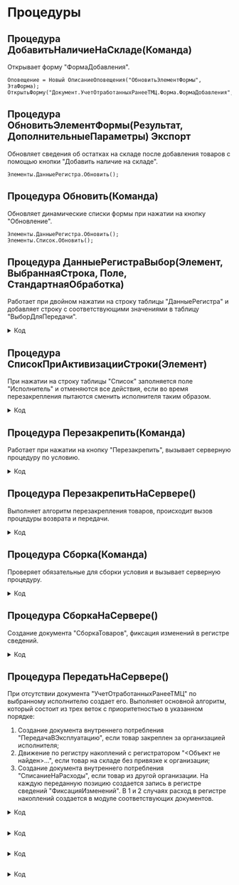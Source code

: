 # Процедуры

## Процедура ДобавитьНаличиеНаСкладе(Команда)
Открывает форму "ФормаДобавления".

```
Оповещение = Новый ОписаниеОповещения("ОбновитьЭлементФормы", ЭтаФорма);
ОткрытьФорму("Документ.УчетОтработанныхРанееТМЦ.Форма.ФормаДобавления",,,,,,Оповещение,РежимОткрытияОкнаФормы.Независимый);
```

## Процедура ОбновитьЭлементФормы(Результат, ДополнительныеПараметры) Экспорт
Обновляет сведения об остатках на складе после добавления товаров с помощью кнопки "Добавить наличие на складе". 

```
Элементы.ДанныеРегистра.Обновить();
```

## Процедура Обновить(Команда)
Обновляет динамические списки формы при нажатии на кнопку "Обновление".

```
Элементы.ДанныеРегистра.Обновить();
Элементы.Список.Обновить();
```

## Процедура ДанныеРегистраВыбор(Элемент, ВыбраннаяСтрока, Поле, СтандартнаяОбработка)
Работает при двойном нажатии на строку таблицы "ДанныеРегистра" и добавляет строку с соответствующими значениями в таблицу "ВыборДляПередачи".

<details>
<summary> Код </summary>
    
    Если Элементы.ДанныеРегистра.ТолькоПросмотр = Ложь Тогда
        Если ЗначениеЗаполнено(Элементы.ДанныеРегистра.ТекущиеДанные.СерийныйНомер) 
            И ЭтотОбъект.ВыборДляПередачи.НайтиСтроки(Новый Структура("СерийныйНомер", Элементы.ДанныеРегистра.ТекущиеДанные.СерийныйНомер)).Количество() > 0 Тогда
            Сообщение = Новый СообщениеПользователю;
            Сообщение.Текст = "Номенклатура с таким серийным номером уже выбрана";
            Сообщение.Сообщить();
        Иначе 	
            Передача = ВыборДляПередачи.Добавить(); 
            Передача.Номенклатура = Элементы.ДанныеРегистра.ТекущиеДанные.НаименованиеТовара;
            Передача.Количество = 1;
            Передача.Организация = Элементы.ДанныеРегистра.ТекущиеДанные.Организация;
            Если ЗначениеЗаполнено(Элементы.ДанныеРегистра.ТекущиеДанные.СерийныйНомер) Тогда
                Передача.СерийныйНомер = Элементы.ДанныеРегистра.ТекущиеДанные.СерийныйНомер;
                Передача.РучнойВвод = Ложь;
            Иначе
                Передача.РучнойВвод = Истина;
            КонецЕсли;
            Элементы.Товары.ТолькоПросмотр = Истина;
        КонецЕсли;
    КонецЕсли;	
</details>

## Процедура СписокПриАктивизацииСтроки(Элемент)
При нажатии на строку таблицы "Список" заполняется поле "Исполнитель" и отменяются все действия, если во время перезакрепления пытаются сменить исполнителя таким образом.

<details>
<summary> Код </summary>
	
	Если Элементы.Список.ВыделенныеСтроки.Количество() > 0 Тогда
		Если Элементы.ДанныеРегистра.ТолькоПросмотр = Ложь Тогда
			Исполнитель = Элементы.Список.ТекущиеДанные.ФИО;    
		ИначеЕсли Элементы.Товары.ТекущаяСтрока = Неопределено 
			ИЛИ ЗначениеЗаполнено(ВыборДляПередачи[0].СерийныйНомер) 
			И НЕ Элементы.Список.ТекущиеДанные.Товары.НайтиСтроки(Новый Структура("Номенклатура, СерийныйНомер",
			ВыборДляПередачи[0].Номенклатура, ВыборДляПередачи[0].СерийныйНомер)).Количество() > 0 Тогда
			
			ВыборДляПередачи.Очистить();
			Элементы.ДанныеРегистра.ТолькоПросмотр = Ложь;
			Сообщить("Выбирать позиции для перезакрепления можно только по одному сотруднику!");
		КонецЕсли;
	КонецЕсли;

</details>

## Процедура Перезакрепить(Команда)
Работает при нажатии на кнопку "Перезакрепить", вызывает серверную процедуру по условию.

<details>
<summary> Код </summary>
	
	Если Элементы.ДанныеРегистра.ТолькоПросмотр = Ложь ИЛИ ВыборДляПередачи.Количество() = 0 Тогда
		Сообщить("Товары выбраны некорректно!");
	ИначеЕсли НЕ Элементы.Список.ТекущиеДанные.ФИО = Исполнитель И ЗначениеЗаполнено(Исполнитель) Тогда
		ПерезакрепитьНаСервере();	
	Иначе
		Сообщить("Для перезакрепления выберите другого исполнителя!");
	КонецЕсли;
</details>

## Процедура ПерезакрепитьНаСервере()
Выполняет алгоритм перезакрепления товаров, происходит вызов процедуры возврата и передачи.

<details>
<summary> Код </summary>
	
	ТЗСтрок = ВыборДляПередачи.Выгрузить();
	Индекс = 0;
	Пока Индекс <> ТЗСтрок.Количество() Цикл
		Строчка = ТЗСтрок[Индекс];
		ОИТС_УчетТМЦ.ВозвратНаСклад(Элементы.Список.ТекущаяСтрока, ТЗСтрок, Строчка);
	КонецЦикла;
	ДокУчетТМЦ = Элементы.Список.ТекущаяСтрока.ПолучитьОбъект();
	Для Каждого Выбор Из ВыборДляПередачи Цикл
		НайденныеСтроки = ДокУчетТМЦ.Товары.НайтиСтроки(Новый Структура("Номенклатура, СерийныйНомер, ВариантВнесения", 
																		   Выбор.Номенклатура, Выбор.СерийныйНомер, Выбор.ВариантВнесения));
		ДокУчетТМЦ.Товары.Удалить(НайденныеСтроки[0]);
	КонецЦикла;
	ДокУчетТМЦ.Записать();
	ПередатьНаСервере();
	Сообщить("Выбранные позиции успешно перезакреплены!");	
</details>

## Процедура Сборка(Команда)
Проверяет обязательные для сборки условия и вызывает серверную процедуру.

<details>
<summary> Код </summary>
	
	Если Элементы.ДанныеРегистра.ТолькоПросмотр = Истина ИЛИ ВыборДляПередачи.Количество() = 0 Тогда
		Сообщить("Товары выбраны некорректно!");
		Возврат;
	КонецЕсли;
	Если Элементы.НоменклатураСборки.Видимость = Ложь Тогда
		Элементы.НоменклатураСборки.Видимость = Истина;
	ИначеЕсли Элементы.НоменклатураСборки.Видимость = Истина И ЗначениеЗаполнено(Элементы.НоменклатураСборки.ТекстРедактирования) Тогда
		СборкаНаСервере();	
	Иначе 
		Сообщение = Новый СообщениеПользователю;
		Сообщение.Текст = "Необходимо выбрать номенклатуру!";
		Сообщение.Поле = "НоменклатураСборки";
		Сообщение.Сообщить();	
	КонецЕсли;
</details>

## Процедура СборкаНаСервере()
Создание документа "СборкаТоваров", фиксация изменений в регистре сведений.

<details>
<summary> Код </summary>
	
	ПроверкаОрганизации = ВыборДляПередачи.Выгрузить();
	ПроверкаСерийногоНомера = ВыборДляПередачи.Выгрузить(); 
	ПроверкаОрганизации.Свернуть("Организация, СерийныйНомер");
	ПроверкаСерийногоНомера.Свернуть("СерийныйНомер");
	Если ПроверкаОрганизации.Количество() = 1 И ЗначениеЗаполнено(ПроверкаОрганизации[0].Организация) Тогда
		ИндексСтроки = 0;
		Док = Документы.УчетОтработанныхРанееТМЦ.СоздатьДокумент();
		СсылкаНового = Документы.УчетОтработанныхРанееТМЦ.ПолучитьСсылку();
		Док.УстановитьСсылкуНового(СсылкаНового);
		СборкаТоваров = Документы.СборкаТоваров.СоздатьДокумент();
		СсылкаНового = Документы.СборкаТоваров.ПолучитьСсылку();
		СборкаТоваров.УстановитьСсылкуНового(СсылкаНового);
		СборкаТоваров.Дата = ТекущаяДата();
		СборкаТоваров.ХозяйственнаяОперация = Перечисления.ХозяйственныеОперации.СборкаТоваров;
		СборкаТоваров.Склад = Справочники.Склады.НайтиПоНаименованию("Отдел ИТС (администрирование)");
		СборкаТоваров.Организация = ВыборДляПередачи[0].Организация;
		СборкаТоваров.Номенклатура = НоменклатураСборки;
		СборкаТоваров.КоличествоУпаковок = 1;
		СборкаТоваров.Количество = 1;
		СборкаТоваров.ВариантПриемкиТоваров = Перечисления.ВариантыПриемкиТоваров.РазделенаТолькоПоНакладным;
		СборкаТоваров.Статус = Перечисления.СтатусыСборокТоваров.СобраноРазобрано;
		Для Каждого Товар Из ВыборДляПередачи Цикл	
			ЗапросОстатков = ЗапроситьОстатки(Товар.Номенклатура, Товар.Организация);
			ИндексСтроки = ИндексСтроки + 1; 
			Если ЗапросОстатков.Количество() >= Товар.Количество Тогда
				НоваяСтрока = СборкаТоваров.Товары.Добавить();
				ЗаполнитьЗначенияСвойств(НоваяСтрока, Товар);
				НоваяСтрока.КоличествоУпаковок = Товар.Количество;
				ОИТС_УчетТМЦ.ЗаписьВРегистрСведений(Док.ПолучитьСсылкуНового(), 
				Новый Структура("Номенклатура, СерийныйНомер, Количество", Товар.Номенклатура, 
				Товар.СерийныйНомер, Товар.Количество), "ИспользовалиДляСборки", СборкаТоваров.ПолучитьСсылкуНового(), ИндексСтроки);
			Иначе 
				Сообщить(Строка(Товар.Номенклатура) + "нет на складе в указанном количестве");
				Возврат;
			КонецЕсли;
		КонецЦикла;
		СборкаТоваров.Записать(РежимЗаписиДокумента.Проведение);
		ВыборДляПередачи.Очистить();
		Элементы.ДанныеРегистра.Обновить();
		Элементы.НоменклатураСборки.Видимость = Ложь;
		Элементы.Товары.ТолькоПросмотр = Ложь;
		Сообщить("Указанная номенклатура успешно собрана!");
	ИначеЕсли  ПроверкаСерийногоНомера.Количество() > 1 Тогда 
		Сообщить("Для комплектующих не указывается серийный номер!")
	ИначеЕсли Не ЗначениеЗаполнено(ПроверкаОрганизации[0].Организация) Тогда
		Сообщить("Выберите позиции с заполненным полем ""Организация""!");
	Иначе	
		Сообщить("Необходимо выбирать позиции из одной организации!");
	КонецЕсли;		
</details>

## Процедура ПередатьНаСервере()
При отсутствии документа "УчетОтработанныхРанееТМЦ" по выбранному исполнителю создает его. Выполняет основной алгоритм, который состоит из трех веток с приоритетностью в указанном порядке:
1. Создание документа внутреннего потребления "ПередачаВЭксплуатацию", если товар закреплен за организацией исполнителя;
2. Движение по регистру накоплений с регистратором "<Объект не найден>...", если товар на складе без привязке к организации;
3. Создание документа внутреннего потребления "СписаниеНаРасходы", если товар из другой организации.
На каждую переданную позицию создается запись в регистре сведений "ФиксацияИзменений". В 1 и 2 случаях расход в регистре накоплений создается в модуле соответствующих документов.

<details>
<summary> Код </summary>
	
	//Условия на корректность работы с формой
	Для Каждого Товар Из ВыборДляПередачи Цикл
		Если НЕ ЗначениеЗаполнено(Товар.СерийныйНомер) Тогда
			Сообщить("Поле ""Серийный номер"" не заполнено!");     
			Возврат;
		КонецЕсли;
		ПроверкаПоСерийномуНомеру = ЗапроситьОстатки(Товар.Номенклатура, Справочники.Организации.ПустаяСсылка(), Товар.СерийныйНомер, 3);
		Если ПроверкаПоСерийномуНомеру.Количество() > 0 Тогда
			Товар.РучнойВвод = Ложь;
		КонецЕсли;
		ЗапросОстатков = ЗапроситьОстатки(Товар.Номенклатура, Справочники.Организации.ПустаяСсылка(), ?(Товар.РучнойВвод = Ложь, Товар.СерийныйНомер, ""), 1); 
		ОстатокНоменклатуры = ?(ЗапросОстатков.Количество() > 0, 
								ЗапросОстатков[0].КоличествоОстаток - ВыборДляПередачи.НайтиСтроки(Новый Структура("Номенклатура, СерийныйНомер", Товар.Номенклатура, ?(Товар.РучнойВвод = Ложь, Товар.СерийныйНомер, ""))).Количество(), 
								0 - ВыборДляПередачи.НайтиСтроки(Новый Структура("Номенклатура, СерийныйНомер", Товар.Номенклатура, ?(Товар.РучнойВвод = Ложь, Товар.СерийныйНомер, ""))).Количество());
		Если ОстатокНоменклатуры >= 0 Тогда
			Продолжить;
		Иначе
			Сообщение = Новый СообщениеПользователю;
			Сообщение.Текст = "Номенклатуры " + """" + Строка(Товар.Номенклатура) + """" 
							  + " нет на складе в указанном количестве, не хватет: " + ?(ОстатокНоменклатуры >= 0, ОстатокНоменклатуры, -ОстатокНоменклатуры);
			Сообщение.Сообщить();
			Возврат;
		КонецЕсли;
	КонецЦикла;
	//Необходимо для корректной передачи ссылки на документ
	СсылкаНовогоДокументаТМЦ = Документы.УчетОтработанныхРанееТМЦ.ПустаяСсылка();
	
	//Создание документа УчетОтработанныхРанееТМЦ
	Если Документы.УчетОтработанныхРанееТМЦ.НайтиПоРеквизиту("ФИО", Исполнитель) <> Документы.УчетОтработанныхРанееТМЦ.ПустаяСсылка() Тогда
		
		ДокументРедактирование = Документы.УчетОтработанныхРанееТМЦ.НайтиПоРеквизиту("ФИО", Исполнитель).Ссылка.ПолучитьОбъект();
		ДокументРедактирование.Дата = ТекущаяДата();		
	Иначе 
		ДокументРедактирование = Документы.УчетОтработанныхРанееТМЦ.СоздатьДокумент();
		ДокументРедактирование.Дата        = ТекущаяДата();
		ДокументРедактирование.ФИО         = ЭтотОбъект.Исполнитель;
		ДокументРедактирование.Организация = ЭтотОбъект.Исполнитель.Организация;
		СсылкаНовогоДокументаТМЦ = Документы.УчетОтработанныхРанееТМЦ.ПолучитьСсылку();
		ДокументРедактирование.УстановитьСсылкуНового(СсылкаНовогоДокументаТМЦ);
	КонецЕсли;
	
	ДанныеКоличества = Новый ТаблицаЗначений;
	ДанныеКоличества.Колонки.Добавить("Номенклатура");
	ДанныеКоличества.Колонки.Добавить("Количество"); 
	ДанныеКоличества.Колонки.Добавить("СерийныйНомер");
	ДанныеКоличества.Колонки.Добавить("РучнойВвод");
	
	//Счетчик количества по товарам передачи
	Для Каждого Товар Из ВыборДляПередачи Цикл
		НоваяСтрока = ДанныеКоличества.Добавить();
		НоваяСтрока.Номенклатура     = Товар.Номенклатура;
		НоваяСтрока.Количество       = Товар.Количество;
		НоваяСтрока.СерийныйНомер    = Товар.СерийныйНомер;
		НоваяСтрока.РучнойВвод       = Товар.РучнойВвод; 
	КонецЦикла;
	//Нужно для создания только одного документа ВнутреннееПотребление - Передача в эксплуатацию
	Передача = Ложь; 
	Для Каждого Товар из ВыборДляПередачи Цикл
		НайденнаяСтрока = ДанныеКоличества.НайтиСтроки(Новый Структура("Номенклатура, СерийныйНомер", Товар.Номенклатура, Товар.СерийныйНомер));
		Если НайденнаяСтрока[0].Количество > 0 Тогда
			//Создание документа ВнутреннееПотребление - Передача в эксплуатацию 
			ЗапросОстатков = ЗапроситьОстатки(Товар.Номенклатура, Исполнитель.Организация, ?(Товар.РучнойВвод = Ложь, Товар.СерийныйНомер, ""));
			Если ЗапросОстатков.Количество() > 0 Тогда
				Если Передача = Ложь Тогда
					ПередачаВЭксплуатацию = Документы.ВнутреннееПотребление.СоздатьДокумент();
					ПередачаВЭксплуатацию.Дата                  = ТекущаяДата();
					ПередачаВЭксплуатацию.Организация           = Исполнитель.Организация;
					ПередачаВЭксплуатацию.Подразделение         = Справочники.СтруктураПредприятия.НайтиПоНаименованию("Отдел ИТС");
					ПередачаВЭксплуатацию.ХозяйственнаяОперация = Перечисления.ХозяйственныеОперации.ПередачаВЭксплуатацию;   
					ПередачаВЭксплуатацию.Ответственный         = Пользователи.ТекущийПользователь();
					ПередачаВЭксплуатацию.Статус                = Перечисления.СтатусыВнутреннихПотреблений.Принято;
					ПередачаВЭксплуатацию.Склад                 = Справочники.Склады.НайтиПоНаименованию("Отдел ИТС (администрирование)");
					ПередачаВЭксплуатацию.ОИТС_СсылкаНаДокумент = ?(СсылкаНовогоДокументаТМЦ = Документы.УчетОтработанныхРанееТМЦ.ПустаяСсылка(), 
																	ДокументРедактирование.Ссылка, ДокументРедактирование.ПолучитьСсылкуНового());
					СсылкаНового = Документы.ВнутреннееПотребление.ПолучитьСсылку();
					ПередачаВЭксплуатацию.УстановитьСсылкуНового(СсылкаНового);
				КонецЕсли;
				Стр = ПередачаВЭксплуатацию.Товары.Добавить();
				ЗаполнитьЗначенияСвойств(Стр, Товар);
				Если ЗапросОстатков[0].КоличествоОстаток - Товар.Количество >= 0 Тогда
					Стр.КоличествоУпаковок    = Товар.Количество;
				Иначе 
					Стр.КоличествоУпаковок    = ЗапросОстатков[0].КоличествоОстаток;
					Стр.Количество            = ЗапросОстатков[0].КоличествоОстаток;
				КонецЕсли;
				Стр.КатегорияЭксплуатации     = Справочники.КатегорииЭксплуатации.НайтиПоНаименованию("ТМЦ срок экспл. 12 мес");
				Стр.ФизическоеЛицо            = Исполнитель.ФизическоеЛицо;
				Стр.СтатьяРасходов            = Стр.КатегорияЭксплуатации.СтатьяРасходов;
				Стр.СерийныйНомер             = Товар.СерийныйНомер;
				Стр.АналитикаРасходов         = Справочники.Склады.НайтиПоНаименованию("Отдел ИТС (администрирование)");
				НайденнаяСтрока[0].Количество = НайденнаяСтрока[0].Количество - Стр.Количество;
				Передача   = Истина;  
				ОИТС_УчетТМЦ.ЗаписьВРегистрСведений(?(СсылкаНовогоДокументаТМЦ = Документы.УчетОтработанныхРанееТМЦ.ПустаяСсылка(), 
													ДокументРедактирование.Ссылка, ДокументРедактирование.ПолучитьСсылкуНового()), 
													Новый Структура("Номенклатура, СерийныйНомер, Количество", Товар.Номенклатура, 
													Товар.СерийныйНомер, Стр.Количество), "Передача", ПередачаВЭксплуатацию.ПолучитьСсылкуНового());
				СтрТМЦ = ДокументРедактирование.Товары.Добавить();
				ЗаполнитьЗначенияСвойств(СтрТМЦ, Товар);
				СтрТМЦ.ВариантВнесения = Перечисления.ВариантыВнесения.Передача; 
				Если НайденнаяСтрока[0].Количество = 0 Тогда
					ДанныеКоличества.Удалить(НайденнаяСтрока[0]);                                         
					Продолжить;
				КонецЕсли;
			КонецЕсли;
		КонецЕсли;
		Если НайденнаяСтрока[0].Количество > 0 Тогда
			ЗапросОстатков = ЗапроситьОстатки(Товар.Номенклатура, Справочники.Организации.ПустаяСсылка(), ?(Товар.РучнойВвод = Ложь, Товар.СерийныйНомер, ""));
			Если ЗапросОстатков.Количество() > 0 Тогда
				//Создание движения по регистру 	
				Док = Документы.УчетОтработанныхРанееТМЦ.СоздатьДокумент();
				СсылкаНового = Документы.УчетОтработанныхРанееТМЦ.ПолучитьСсылку();
				Док.УстановитьСсылкуНового(СсылкаНового); 
				СсылкаНовойРеализации = Док.ПолучитьСсылкуНового();
	
				Набор = РегистрыНакопления.ТМЦНаСкладеОИТС.СоздатьНаборЗаписей();
				Набор.Отбор.Регистратор.Установить(СсылкаНовойРеализации );
				Набор.Прочитать();
				Движение = Набор.Добавить();
				Движение.ВидДвижения          = ВидДвиженияНакопления.Расход;
				Движение.Период               = ТекущаяДата();
				Движение.НаименованиеТовара   = Товар.Номенклатура;
				Если ЗапросОстатков[0].КоличествоОстаток - НайденнаяСтрока[0].Количество >= 0 Тогда
					Движение.Количество       = НайденнаяСтрока[0].Количество;
				Иначе 
					Движение.Количество       = ЗапросОстатков[0].КоличествоОстаток; 
				КонецЕсли;
				Движение.ЕдиницыИзмерения     = Товар.Номенклатура.ЕдиницаИзмерения;
				Движение.ОтработанРанее       = Истина;
				Движение.СсылкаНаДокумент     = ?(СсылкаНовогоДокументаТМЦ = Документы.УчетОтработанныхРанееТМЦ.ПустаяСсылка(), 
												  ДокументРедактирование.Ссылка, ДокументРедактирование.ПолучитьСсылкуНового()); 
				Если  ОИТС_УчетТМЦ.ЗапросИзРегистра(Товар.СерийныйНомер).Количество() > 0 Тогда
					Движение.СерийныйНомер     = Товар.СерийныйНомер;
				КонецЕсли;
				НайденнаяСтрока[0].Количество = НайденнаяСтрока[0].Количество - Движение.Количество;
				Набор.Записать();
				ОИТС_УчетТМЦ.ЗаписьВРегистрСведений(?(СсылкаНовогоДокументаТМЦ = Документы.УчетОтработанныхРанееТМЦ.ПустаяСсылка(), 
													ДокументРедактирование.Ссылка, ДокументРедактирование.ПолучитьСсылкуНового()), 
				   									Новый Структура("Номенклатура, СерийныйНомер, Количество", Товар.Номенклатура, 
													Товар.СерийныйНомер, Движение.Количество), "ОтработанРанее", СсылкаНовойРеализации); 
				СтрТМЦ = ДокументРедактирование.Товары.Добавить();									
				ЗаполнитьЗначенияСвойств(СтрТМЦ, Товар);
				СтрТМЦ.ВариантВнесения = Перечисления.ВариантыВнесения.ЗаписьВРегистре; 
			КонецЕсли;
			Если НайденнаяСтрока[0].Количество = 0 Тогда
				ДанныеКоличества.Удалить(НайденнаяСтрока[0]);
			КонецЕсли
		КонецЕсли;
	КонецЦикла;
	Если Передача = Истина Тогда
		ПередачаВЭксплуатацию.Записать(РежимЗаписиДокумента.Проведение);
	КонецЕсли;
	КопияТЗ = ДанныеКоличества.Скопировать();
	Для Каждого Данные Из ДанныеКоличества Цикл
		Если Данные.РучнойВвод = Истина Тогда
			Данные.СерийныйНомер = "";
		КонецЕсли;
	КонецЦикла;
	ДанныеКоличества.Свернуть("Номенклатура, СерийныйНомер", "Количество"); 
	Если ДанныеКоличества.Количество() > 0 Тогда
			ЗапросОстатков = ЗапроситьОстатки(ДанныеКоличества.ВыгрузитьКолонку("Номенклатура"), Справочники.Организации.ПустаяСсылка(), ДанныеКоличества.ВыгрузитьКолонку("СерийныйНомер"), 2);
			ЗапросОстатков.Сортировать("Организация");
			СортировкаПоОрганизации = ЗапросОстатков.НайтиСтроки(Новый Структура("Организация", ЗапросОстатков[0].Организация));
			Пока КопияТЗ.Количество() > 0 Цикл 
				//Создание документа ВнутреннееПотребление - Списание на расходы
				ВнутреннееПотребление = Документы.ВнутреннееПотребление.СоздатьДокумент();
				ВнутреннееПотребление.Дата                  = ТекущаяДата();
				ВнутреннееПотребление.Организация           = СортировкаПоОрганизации[0].Организация;
				ВнутреннееПотребление.Подразделение         = Справочники.СтруктураПредприятия.НайтиПоНаименованию("Отдел ИТС");
				ВнутреннееПотребление.ХозяйственнаяОперация = Перечисления.ХозяйственныеОперации.СписаниеТоваровПоТребованию;
				ВнутреннееПотребление.Склад                 = Справочники.Склады.НайтиПоНаименованию("Отдел ИТС (администрирование)");
				ВнутреннееПотребление.ОИТС_СсылкаНаДокумент = ?(СсылкаНовогоДокументаТМЦ = Документы.УчетОтработанныхРанееТМЦ.ПустаяСсылка(), 
																ДокументРедактирование.Ссылка, ДокументРедактирование.ПолучитьСсылкуНового()); 	
				СсылкаНового = Документы.ВнутреннееПотребление.ПолучитьСсылку();
				ВнутреннееПотребление.УстановитьСсылкуНового(СсылкаНового);
				Для Каждого ОстатокПоОрганизации Из СортировкаПоОрганизации Цикл
					ПоискСтрок = ДанныеКоличества.НайтиСтроки(Новый Структура("Номенклатура", ОстатокПоОрганизации.НаименованиеТовара));
					Если ПоискСтрок.Количество() > 0 Тогда
						Если ОстатокПоОрганизации.КоличествоОстаток - ПоискСтрок[0].Количество >= 0 Тогда
							КоличествоДляИндекса = ПоискСтрок[0].Количество;
						Иначе 
							КоличествоДляИндекса = ОстатокПоОрганизации.КоличествоОстаток;
						КонецЕсли;
						ПоискДляРегистра = КопияТЗ.НайтиСтроки(Новый Структура("Номенклатура", ОстатокПоОрганизации.НаименованиеТовара));
						Для Индекс = 0 По КоличествоДляИндекса - 1 Цикл
							Стр = ВнутреннееПотребление.Товары.Добавить();
							Стр.Номенклатура          = ПоискДляРегистра[Индекс].Номенклатура; 
							Стр.КоличествоУпаковок    = ПоискДляРегистра[Индекс].Количество;
							Стр.Количество            = ПоискДляРегистра[Индекс].Количество;
							Стр.КатегорияЭксплуатации = Справочники.КатегорииЭксплуатации.НайтиПоНаименованию("ТМЦ срок экспл. 12 мес");
							Стр.ФизическоеЛицо        = Исполнитель.ФизическоеЛицо;
							Стр.СерийныйНомер         = ПоискДляРегистра[Индекс].СерийныйНомер;
							ПоискСтрок[0].Количество  = ПоискСтрок[0].Количество - Стр.Количество;
							Если ПоискСтрок[0].Количество = 0 Тогда
								ДанныеКоличества.Удалить(ПоискСтрок[0]);
							КонецЕсли;
							
							ОИТС_УчетТМЦ.ЗаписьВРегистрСведений(?(СсылкаНовогоДокументаТМЦ = Документы.УчетОтработанныхРанееТМЦ.ПустаяСсылка(), 
																ДокументРедактирование.Ссылка, ДокументРедактирование.ПолучитьСсылкуНового()), 
																Новый Структура("Номенклатура, СерийныйНомер, Количество", ПоискДляРегистра[Индекс].Номенклатура, 
																ПоискДляРегистра[Индекс].СерийныйНомер, ПоискДляРегистра[Индекс].Количество),
																"Списание",ВнутреннееПотребление.ПолучитьСсылкуНового());
							СтрТМЦ = ДокументРедактирование.Товары.Добавить();
							ЗаполнитьЗначенияСвойств(СтрТМЦ, ПоискДляРегистра[Индекс]);
							СтрТМЦ.ВариантВнесения = Перечисления.ВариантыВнесения.Списание; 
							КопияТз.Удалить(ПоискДляРегистра[Индекс]); 
						КонецЦикла;
						ЗапросОстатков.Удалить(ОстатокПоОрганизации);
					КонецЕсли;
				КонецЦикла;
				ВнутреннееПотребление.Записать(РежимЗаписиДокумента.Проведение);
				Если ЗапросОстатков.Количество() > 0 Тогда
					СортировкаПоОрганизации = ЗапросОстатков.НайтиСтроки(Новый Структура("Организация", ЗапросОстатков[0].Организация));
				КонецЕсли;
			КонецЦикла;
		КонецЕсли;
	ДокументРедактирование.Записать();
	Элементы.Список.Обновить();
	ВыборДляПередачи.Очистить();
	Элементы.ДанныеРегистра.Обновить();
	Элементы.ДанныеРегистра.ТолькоПросмотр = Ложь;
	Элементы.Товары.ТолькоПросмотр = Ложь;
</details>

##

<details>
<summary> Код </summary>

</details>

##

<details>
<summary> Код </summary>

</details>

##

<details>
<summary> Код </summary>

</details>








